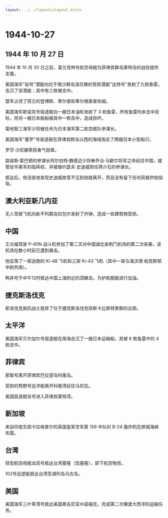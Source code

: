 ```yaml
---
layout: ../../layouts/Layout.astro
---
```


# 1944-10-27

## 1944 年 10 月 27 日

1944 年 10 月 30
日之前，富兰克林号航空母舰为菲律宾群岛莱特岛的战役提供支援。

美国海军"岩号"潜艇向位于南沙群岛浪花礁的受损潜艇"达特号"发射了九枚鱼雷，击沉了该潜艇；其中有三枚被击中。

盟军占领了荷兰的登博斯、蒂尔堡和卑尔根奥普佐姆。

美国海军斯诺克号驱逐舰向一艘日本油轮发射了 3
枚鱼雷，所有鱼雷均未击中目标，但另一艘日本舰船被其中一枚击中，造成损坏。

菊地智三海军少将被任命为日本海军第二航空舰队参谋长。

美国海军"塞罗"号驱逐舰在菲律宾群岛以西的海域炮击了两艘日本小型船只。

罗莎·沙尼娜荣获勇气勋章。

路易斯·蒙巴顿的参谋长阿尔伯特·魏德迈少将奉乔治·马歇尔将军之命前往中国，接管驻华美军的指挥权，并接替约瑟夫·史迪威担任蒋介石的参谋长。

抵达后，他沮丧地发现史迪威故意不见到他就离开，而且没有留下任何简报供他指导。

## 澳大利亚新几内亚

无人驾驶飞机向新不列颠岛拉包尔发射了炸弹，造成一些建筑物受损。

## 中国

王光福驾驶 P-40N
战斗机参加了第二天对中国湖北省荆门机场的第二次突袭，该机场在数小时前已遭到袭击。

他击落了一架逃跑的 Ki-48 飞机和三架 Ki-43
飞机（其中一架与海沃德·帕克斯顿中尉共用）。

鸭井号于中午12时抵达中国上海附近的泗礁岛，为护航舰艇进行加油。

## 捷克斯洛伐克

斯洛伐克抵抗战士放弃了位于捷克斯洛伐克班斯卡比斯特里察的总部。

## 太平洋

美国海军贝尔加尔号驱逐舰在南海击沉了一艘日本运输船，其被 6 枚鱼雷中的 4
枚击中。

## 菲律宾

那智号离开菲律宾巴拉望岛科隆岛。

受损的熊野号巡洋舰离开科隆湾前往马尼拉。

美国驱逐舰肖号进入菲律宾莱特湾。

## 新加坡

来自印度东部卡拉格普尔的英国皇家空军第 159 中队的 B-24
轰炸机在槟城海峡布雷。

## 台湾

轻型航空母舰龙凤号抵达台湾基隆（现基隆），卸下航空物资。

102号巡逻艇抵达台湾澎湖列岛马古岛。

## 美国

美国海军三叶草湾号抵达美国弗吉尼亚州诺福克，完成第二次横渡大西洋的运输任务。